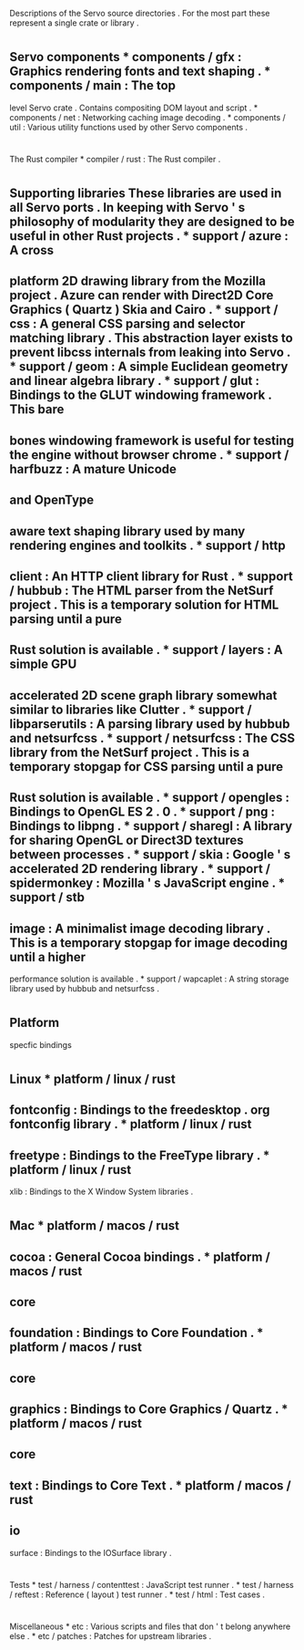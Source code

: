 Descriptions
of
the
Servo
source
directories
.
For
the
most
part
these
represent
a
single
crate
or
library
.
#
#
Servo
components
*
components
/
gfx
:
Graphics
rendering
fonts
and
text
shaping
.
*
components
/
main
:
The
top
-
level
Servo
crate
.
Contains
compositing
DOM
layout
and
script
.
*
components
/
net
:
Networking
caching
image
decoding
.
*
components
/
util
:
Various
utility
functions
used
by
other
Servo
components
.
#
#
The
Rust
compiler
*
compiler
/
rust
:
The
Rust
compiler
.
#
#
Supporting
libraries
These
libraries
are
used
in
all
Servo
ports
.
In
keeping
with
Servo
'
s
philosophy
of
modularity
they
are
designed
to
be
useful
in
other
Rust
projects
.
*
support
/
azure
:
A
cross
-
platform
2D
drawing
library
from
the
Mozilla
project
.
Azure
can
render
with
Direct2D
Core
Graphics
(
Quartz
)
Skia
and
Cairo
.
*
support
/
css
:
A
general
CSS
parsing
and
selector
matching
library
.
This
abstraction
layer
exists
to
prevent
libcss
internals
from
leaking
into
Servo
.
*
support
/
geom
:
A
simple
Euclidean
geometry
and
linear
algebra
library
.
*
support
/
glut
:
Bindings
to
the
GLUT
windowing
framework
.
This
bare
-
bones
windowing
framework
is
useful
for
testing
the
engine
without
browser
chrome
.
*
support
/
harfbuzz
:
A
mature
Unicode
-
and
OpenType
-
aware
text
shaping
library
used
by
many
rendering
engines
and
toolkits
.
*
support
/
http
-
client
:
An
HTTP
client
library
for
Rust
.
*
support
/
hubbub
:
The
HTML
parser
from
the
NetSurf
project
.
This
is
a
temporary
solution
for
HTML
parsing
until
a
pure
-
Rust
solution
is
available
.
*
support
/
layers
:
A
simple
GPU
-
accelerated
2D
scene
graph
library
somewhat
similar
to
libraries
like
Clutter
.
*
support
/
libparserutils
:
A
parsing
library
used
by
hubbub
and
netsurfcss
.
*
support
/
netsurfcss
:
The
CSS
library
from
the
NetSurf
project
.
This
is
a
temporary
stopgap
for
CSS
parsing
until
a
pure
-
Rust
solution
is
available
.
*
support
/
opengles
:
Bindings
to
OpenGL
ES
2
.
0
.
*
support
/
png
:
Bindings
to
libpng
.
*
support
/
sharegl
:
A
library
for
sharing
OpenGL
or
Direct3D
textures
between
processes
.
*
support
/
skia
:
Google
'
s
accelerated
2D
rendering
library
.
*
support
/
spidermonkey
:
Mozilla
'
s
JavaScript
engine
.
*
support
/
stb
-
image
:
A
minimalist
image
decoding
library
.
This
is
a
temporary
stopgap
for
image
decoding
until
a
higher
-
performance
solution
is
available
.
*
support
/
wapcaplet
:
A
string
storage
library
used
by
hubbub
and
netsurfcss
.
#
#
Platform
-
specfic
bindings
#
#
#
Linux
*
platform
/
linux
/
rust
-
fontconfig
:
Bindings
to
the
freedesktop
.
org
fontconfig
library
.
*
platform
/
linux
/
rust
-
freetype
:
Bindings
to
the
FreeType
library
.
*
platform
/
linux
/
rust
-
xlib
:
Bindings
to
the
X
Window
System
libraries
.
#
#
#
Mac
*
platform
/
macos
/
rust
-
cocoa
:
General
Cocoa
bindings
.
*
platform
/
macos
/
rust
-
core
-
foundation
:
Bindings
to
Core
Foundation
.
*
platform
/
macos
/
rust
-
core
-
graphics
:
Bindings
to
Core
Graphics
/
Quartz
.
*
platform
/
macos
/
rust
-
core
-
text
:
Bindings
to
Core
Text
.
*
platform
/
macos
/
rust
-
io
-
surface
:
Bindings
to
the
IOSurface
library
.
#
#
Tests
*
test
/
harness
/
contenttest
:
JavaScript
test
runner
.
*
test
/
harness
/
reftest
:
Reference
(
layout
)
test
runner
.
*
test
/
html
:
Test
cases
.
#
#
Miscellaneous
*
etc
:
Various
scripts
and
files
that
don
'
t
belong
anywhere
else
.
*
etc
/
patches
:
Patches
for
upstream
libraries
.

